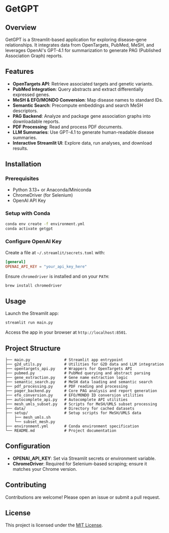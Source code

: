 # GetGPT

## Overview

GetGPT is a Streamlit-based application for exploring disease–gene relationships. It integrates data from OpenTargets, PubMed, MeSH, and leverages OpenAI's GPT-4.1 for summarization to generate PAG (Published Association Graph) reports.

## Features

- **OpenTargets API**: Retrieve associated targets and genetic variants.
- **PubMed Integration**: Query abstracts and extract differentially expressed genes.
- **MeSH & EFO/MONDO Conversion**: Map disease names to standard IDs.
- **Semantic Search**: Precompute embeddings and search MeSH descriptors.
- **PAG Backend**: Analyze and package gene association graphs into downloadable reports.
- **PDF Processing**: Read and process PDF documents.
- **LLM Summaries**: Use GPT-4.1 to generate human-readable disease summaries.
- **Interactive Streamlit UI**: Explore data, run analyses, and download results.

## Installation

### Prerequisites

- Python 3.13+ or Anaconda/Miniconda
- ChromeDriver (for Selenium)
- OpenAI API Key

### Setup with Conda

```bash
conda env create -f environment.yml
conda activate getgpt
```

### Configure OpenAI Key

Create a file at `~/.streamlit/secrets.toml` with:

```toml
[general]
OPENAI_API_KEY = "your_api_key_here"
```

Ensure `chromedriver` is installed and on your `PATH`:

```bash
brew install chromedriver
```

## Usage

Launch the Streamlit app:

```bash
streamlit run main.py
```

Access the app in your browser at `http://localhost:8501`.

## Project Structure

```
├── main.py               # Streamlit app entrypoint
├── g2d_utils.py          # Utilities for G2D data and LLM integration
├── opentargets_api.py    # Wrappers for OpenTargets API
├── pubmed.py             # PubMed querying and abstract parsing
├── gene_extraction.py    # Gene name extraction logic
├── semantic_search.py    # MeSH data loading and semantic search
├── pdf_processing.py     # PDF reading and processing
├── pager_backend.py      # Core PAG analysis and report generation
├── efo_conversion.py     # EFO/MONDO ID conversion utilities
├── autocomplete_api.py   # Autocomplete API utilities
├── mesh_umls_subset.py   # Scripts for MeSH/UMLS subset processing
├── data/                 # Directory for cached datasets
├── setup/                # Setup scripts for MeSH/UMLS data
│   ├── mesh_umls.sh
│   └── subset_mesh.py
├── environment.yml       # Conda environment specification
└── README.md             # Project documentation
```

## Configuration

- **OPENAI_API_KEY**: Set via Streamlit secrets or environment variable.
- **ChromeDriver**: Required for Selenium-based scraping; ensure it matches your Chrome version.

## Contributing

Contributions are welcome! Please open an issue or submit a pull request.

## License

This project is licensed under the [MIT License](LICENSE).
